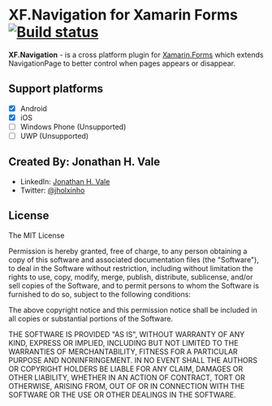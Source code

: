 # XF.Navigation for Xamarin Forms [![Build status](https://ci.appveyor.com/nuget/xf-navigation-nvggb1v23w7x/branch/master?svg=true)](https://ci.appveyor.com/project/KennyMack/xf-navigation/branch/master)
**XF.Navigation** - is a cross platform plugin for [Xamarin.Forms](https://www.xamarin.com/forms) which extends NavigationPage to better control when pages appears or disappear.

## Support platforms

- [x] Android
- [x] iOS
- [ ] Windows Phone (Unsupported)
- [ ] UWP (Unsupported)

## Created By: Jonathan H. Vale
* LinkedIn: [Jonathan H. Vale](https://www.linkedin.com/in/jonathanhenriquevale//)
* Twitter: [@jholxinho](https://twitter.com/jholxinho)

## License

The MIT License

Permission is hereby granted, free of charge, to any person obtaining a copy
of this software and associated documentation files (the "Software"), to deal
in the Software without restriction, including without limitation the rights
to use, copy, modify, merge, publish, distribute, sublicense, and/or sell
copies of the Software, and to permit persons to whom the Software is
furnished to do so, subject to the following conditions:

The above copyright notice and this permission notice shall be included in
all copies or substantial portions of the Software.

THE SOFTWARE IS PROVIDED "AS IS", WITHOUT WARRANTY OF ANY KIND, EXPRESS OR
IMPLIED, INCLUDING BUT NOT LIMITED TO THE WARRANTIES OF MERCHANTABILITY,
FITNESS FOR A PARTICULAR PURPOSE AND NONINFRINGEMENT. IN NO EVENT SHALL THE
AUTHORS OR COPYRIGHT HOLDERS BE LIABLE FOR ANY CLAIM, DAMAGES OR OTHER
LIABILITY, WHETHER IN AN ACTION OF CONTRACT, TORT OR OTHERWISE, ARISING FROM,
OUT OF OR IN CONNECTION WITH THE SOFTWARE OR THE USE OR OTHER DEALINGS IN
THE SOFTWARE.